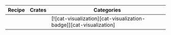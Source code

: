 | Recipe | Crates | Categories |
|--------|--------|------------|
|  |  | [![cat-visualization][cat-visualization-badge]][cat-visualization] |
